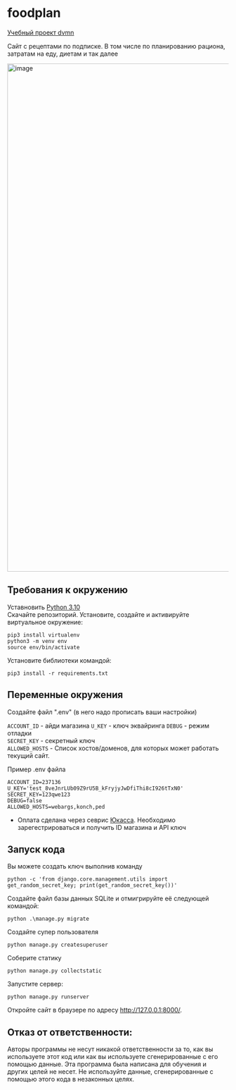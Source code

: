 # foodplan
[Учебный проект dvmn](https://dvmn.org/modules/)

Cайт с рецептами по подписке. В том числе по планированию рациона, затратам на еду, диетам и так далее

<img width="1153" alt="image" src="https://github.com/Prikur76/foodplan/assets/55636018/2c32f7e4-0780-41b3-94dc-cb1a6d06b8a6">


## Требования к окружению 
Уставновить [Python 3.10](https://www.python.org/downloads/)    
Скачайте репозиторий.
Установите, создайте и активируйте виртуальное окружение:
```
pip3 install virtualenv
python3 -m venv env
source env/bin/activate
```
Установите библиотеки командой: 
```
pip3 install -r requirements.txt
```

## Переменные окружения     
Создайте файл ".env" (в него надо прописать ваши настройки)  

`ACCOUNT_ID` - айди магазина
`U_KEY` - ключ эквайринга
`DEBUG` - режим отладки      
`SECRET_KEY` - секретный ключ    
`ALLOWED_HOSTS` - Список хостов/доменов, для которых может работать текущий сайт.    
     
Пример .env файла    
```
ACCOUNT_ID=237136
U_KEY='test_8veJnrLUb09Z9rU5B_kFryjyJwDfiThi8cI926tTxN0'
SECRET_KEY=123qwe123
DEBUG=false
ALLOWED_HOSTS=webargs,konch,ped
```

- Оплата сделана через севрис [Юкасса](https://yookassa.ru). Необходимо зарегестрироваться и получить ID  магазина и API  ключ

## Запуск кода  


Вы можете создать ключ выполнив команду
```
python -c 'from django.core.management.utils import get_random_secret_key; print(get_random_secret_key())'
```

Создайте файл базы данных SQLite и отмигрируйте её следующей командой:
```
python .\manage.py migrate  
```

Создайте супер пользователя
```
python manage.py createsuperuser
```

Соберите статику
```
python manage.py collectstatic
```

Запустите сервер:
```
python manage.py runserver
```

Откройте сайт в браузере по адресу http://127.0.0.1:8000/.

## Отказ от ответственности:
Авторы программы не несут никакой ответственности за то, как вы используете этот код или как вы используете сгенерированные с его помощью данные. Эта программа была написана для обучения и других целей не несет. Не используйте данные, сгенерированные с помощью этого кода в незаконных целях.
